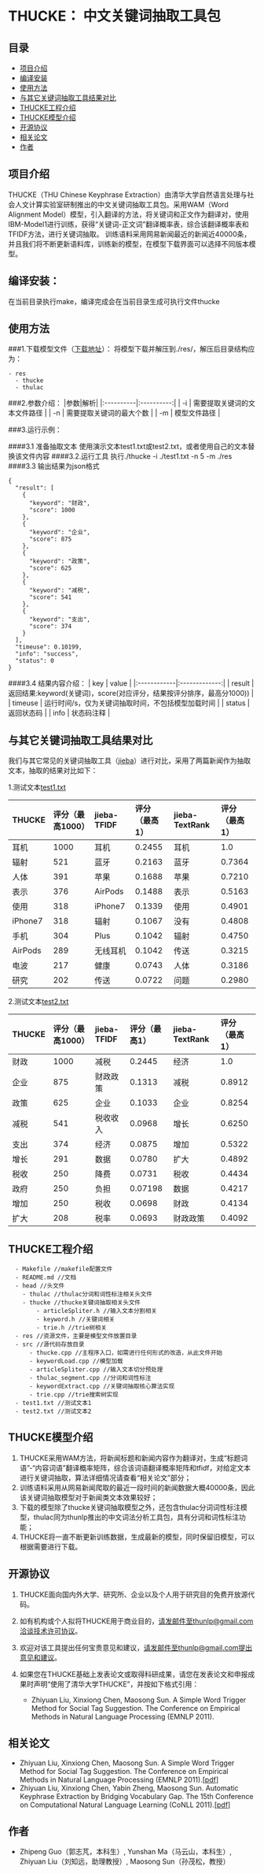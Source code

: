 # THUCKE： 中文关键词抽取工具包


## 目录
* [项目介绍](#项目介绍)
* [编译安装](#编译安装)
* [使用方法](#使用方法)
* [与其它关键词抽取工具结果对比](#与其它关键词抽取工具结果对比)
* [THUCKE工程介绍](#THUCKE工程介绍)
* [THUCKE模型介绍](#THUCKE模型介绍)
* [开源协议](#开源协议)
* [相关论文](#相关论文)
* [作者](#作者)

## 项目介绍
  THUCKE（THU Chinese Keyphrase Extraction）由清华大学自然语言处理与社会人文计算实验室研制推出的中文关键词抽取工具包。采用WAM（Word Alignment Model）模型，引入翻译的方法，将关键词和正文作为翻译对，使用IBM-Model1进行训练，获得“关键词-正文词”翻译概率表，综合该翻译概率表和TFIDF方法，进行关键词抽取。
  训练语料采用网易新闻最近的新闻近40000条，并且我们将不断更新语料库，训练新的模型，在模型下载界面可以选择不同版本模型。

## 编译安装：
  在当前目录执行make，编译完成会在当前目录生成可执行文件thucke


## 使用方法
###1.下载模型文件（[下载地址](http://thucke.thunlp.org)）：
  将模型下载并解压到./res/，解压后目录结构应为：

    - res
      - thucke
      - thulac

###2.参数介绍：
|参数|解析| 
|:----------|:----------:|
| -i | 需要提取关键词的文本文件路径 |
| -n | 需要提取关键词的最大个数 |
| -m | 模型文件路径 |

###3.运行示例：

####3.1 准备抽取文本
  使用演示文本test1.txt或test2.txt，或者使用自己的文本替换该文件内容
####3.2.运行工具
  执行./thucke -i ./test1.txt -n 5 -m ./res
####3.3 输出结果为json格式


    {
      "result": [
        {
          "keyword": "财政",
          "score": 1000
        },
        {
          "keyword": "企业",
          "score": 875
        },
        {
          "keyword": "政策",
          "score": 625
        },
        {
          "keyword": "减税",
          "score": 541
        },
        {
          "keyword": "支出",
          "score": 374
        }
      ],
      "timeuse": 0.10199,
      "info": "success",
      "status": 0
    }

####3.4 结果内容介绍：
| key | value |
|:------------|:-------------:| 
| result | 返回结果:keyword(关键词)，score(对应评分，结果按评分排序，最高分1000)) |
| timeuse | 运行时间/s，仅为关键词抽取时间，不包括模型加载时间 |
| status | 返回状态码 |
| info | 状态码注释 |


## 与其它关键词抽取工具结果对比
我们与其它常见的关键词抽取工具（[jieba](https://github.com/fxsjy/jieba)）进行对比，采用了两篇新闻作为抽取文本，抽取的结果对比如下：

1.测试文本[test1.txt](https://github.com/thunlp/THUCKE/test1.txt)

|THUCKE|评分（最高1000）|jieba-TFIDF|评分（最高1）|jieba-TextRank|评分（最高1）
|:------------|:-------------|:-------------|:------------|:-------------|:-------------|
|耳机|1000|耳机|0.2455|耳机|1.0|
|辐射|521|蓝牙|0.2163|蓝牙|0.7364|
|人体|391|苹果|0.1688|苹果|0.7210|
|表示|376|AirPods|0.1488|表示|0.5163|
|使用|318|iPhone7|0.1339|使用|0.4901|
|iPhone7|318|辐射|0.1067|没有|0.4808|
|手机|304|Plus|0.1042|辐射|0.4750|
|AirPods|289|无线耳机|0.1042|传送|0.3215|
|电波|217|健康|0.0743|人体|0.3186|
|研究|202|传送|0.0722|问题|0.2980|

2.测试文本[test2.txt](https://github.com/thunlp/THUCKE/test2.txt)

|THUCKE|评分（最高1000）|jieba-TFIDF|评分（最高1）|jieba-TextRank|评分（最高1）
|:------------|:-------------|:-------------|:------------|:-------------|:-------------|
|财政|1000|减税|0.2445|经济|1.0|
|企业|875|财政政策|0.1313|减税|0.8912|
|政策|625|企业|0.1033|企业|0.8254|
|减税|541|税收收入|0.0968|增长|0.6250|
|支出|374|经济|0.0875|增加|0.5322|
|增长|291|数据|0.0780|扩大|0.4892|
|税收|250|降费|0.0731|税收|0.4434|
|政府|250|负担|0.07198|数据|0.4217|
|增加|250|税收|0.0698|财政|0.4134|
|扩大|208|税率|0.0693|财政政策|0.4092|


## THUCKE工程介绍

```
  - Makefile //makefile配置文件
  - README.md //文档
  - head //头文件
    - thulac //thulac分词和词性标注相关头文件
    - thucke //thucke关键词抽取相关头文件
        - articleSpliter.h //输入文本分割相关
        - keyword.h //关键词相关
        - trie.h //trie树相关
  - res //资源文件，主要是模型文件放置目录
  - src //源代码存放目录
      - thucke.cpp //主程序入口，如需进行任何形式的改造，从此文件开始
      - keywordLoad.cpp //模型加载
      - articleSpliter.cpp //输入文本切分预处理
      - thulac_segment.cpp //分词和词性标注
      - keywordExtract.cpp //关键词抽取核心算法实现 
      - trie.cpp //trie搜索树实现
  - test1.txt //测试文本1
  - test2.txt //测试文本2
```

## THUCKE模型介绍
1. THUCKE采用WAM方法，将新闻标题和新闻内容作为翻译对，生成“标题词语”-“内容词语”翻译概率矩阵，综合该词语翻译概率矩阵和tfidf，对给定文本进行关键词抽取，算法详细情况请查看“相关论文”部分；
2. 训练语料采用从网易新闻爬取的最近一段时间的新闻数据大概40000条，因此该关键词抽取模型对于新闻类文本效果较好；
3. 下载的模型除了thucke关键词抽取模型之外，还包含thulac分词词性标注模型，thulac同为thunlp推出的中文词法分析工具包，具有分词和词性标注功能；
4. THUCKE将一直不断更新训练数据，生成最新的模型，同时保留旧模型，可以根据需要进行下载。


## 开源协议
1. THUCKE面向国内外大学、研究所、企业以及个人用于研究目的免费开放源代码。
2. 如有机构或个人拟将THUCKE用于商业目的，请发邮件至thunlp@gmail.com洽谈技术许可协议。
3. 欢迎对该工具提出任何宝贵意见和建议，请发邮件至thunlp@gmail.com提出意见和建议。
4. 如果您在THUCKE基础上发表论文或取得科研成果，请您在发表论文和申报成果时声明“使用了清华大学THUCKE”，并按如下格式引用：

	* Zhiyuan Liu, Xinxiong Chen, Maosong Sun. A Simple Word Trigger Method for Social Tag Suggestion. The Conference on Empirical Methods in Natural Language Processing (EMNLP 2011).


## 相关论文
* Zhiyuan Liu, Xinxiong Chen, Maosong Sun. A Simple Word Trigger Method for Social Tag Suggestion. The Conference on Empirical Methods in Natural Language Processing (EMNLP 2011).\[[pdf](http://nlp.csai.tsinghua.edu.cn/~lzy/publications/emnlp2011.pdf)\]
* Zhiyuan Liu, Xinxiong Chen, Yabin Zheng, Maosong Sun. Automatic Keyphrase Extraction by Bridging Vocabulary Gap. The 15th Conference on Computational Natural Language Learning (CoNLL 2011).\[[pdf](http://nlp.csai.tsinghua.edu.cn/~lzy/publications/conll2011.pdf)\]


## 作者
* Zhipeng Guo（郭志芃，本科生）, Yunshan Ma（马云山，本科生）, Zhiyuan Liu（刘知远，助理教授）, Maosong Sun（孙茂松，教授）
